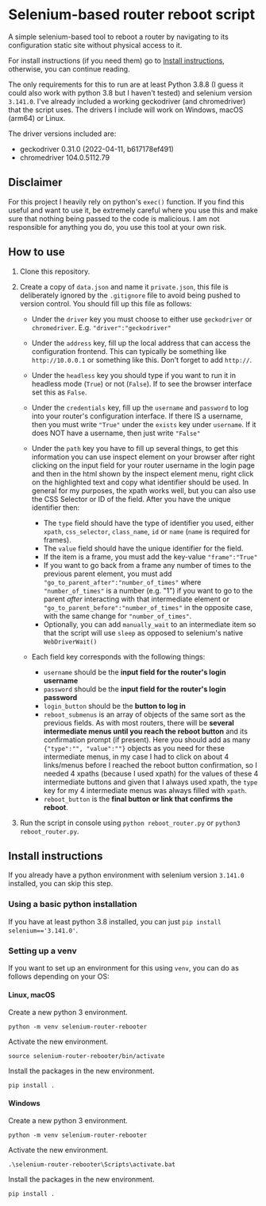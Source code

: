 # Selenium-based router reboot script

A simple selenium-based tool to reboot a router by navigating to its configuration static site without physical access to it.

For install instructions (if you need them) go to [Install instructions](#install-instructions), otherwise, you can continue reading.

The only requirements for this to run are at least Python 3.8.8 (I guess it could also work with python 3.8 but I haven't tested) and selenium version `3.141.0`. I've already included a working geckodriver (and chromedriver) that the script uses. The drivers I include will work on Windows, macOS (arm64) or Linux. 

The driver versions included are:
- geckodriver 0.31.0 (2022-04-11, b617178ef491)
- chromedriver 104.0.5112.79

## Disclaimer

For this project I heavily rely on python's `exec()` function. If you find this useful and want to use it, be extremely careful where you use this and make sure that nothing being passed to the code is malicious. I am not responsible for anything you do, you use this tool at your own risk.

## How to use

1. Clone this repository.

2. Create a copy of `data.json` and name it `private.json`, this file is deliberately ignored by the `.gitignore` file to avoid being pushed to version control. You should fill up this file as follows:
   
    + Under the `driver` key you must choose to either use `geckodriver` or `chromedriver`. E.g. `"driver":"geckodriver"`

    + Under the `address` key, fill up the local address that can access the configuration frontend. This can typically be something like `http://10.0.0.1` or something like this. Don't forget to add `http://`.

    + Under the `headless` key you should type if you want to run it in headless mode (`True`) or not (`False`). If to see the browser interface set this as `False`.

    + Under the `credentials` key, fill up the `username` and `password` to log into your router's configuration interface. If there IS a username, then you must write `"True"` under the `exists` key under `username`. If it does NOT have a username, then just write `"False"`

    + Under the `path` key you have to fill up several things, to get this information you can use inspect element on your browser after right clicking on the input field for your router username in the login page and then in the html shown by the inspect element menu, right click on the highlighted text and copy what identifier should be used. In general for my purposes, the xpath works well, but you can also use the CSS Selector or ID of the field. After you have the unique identifier then:
  
      + The `type` field should have the type of identifier you used, either `xpath`, `css_selector`, `class_name`, `id` or `name` (`name` is required for frames).
      + The `value` field should have the unique identifier for the field.
      + If the item is a frame, you must add the key-value `"frame":"True"`
      + If you want to go back from a frame any number of times to the previous parent element, you must add `"go_to_parent_after":"number_of_times"` where `"number_of_times"` is a number (e.g. "1") if you want to go to the parent *after* interacting with that intermediate element or `"go_to_parent_before":"number_of_times"` in the opposite case, with the same change for `"number_of_times"`.
      + Optionally, you can add `manually_wait` to an intermediate item so that the script will use `sleep` as opposed to selenium's native `WebDriverWait()`

    + Each field key corresponds with the following things:
      + `username` should be the **input field for the router's login username**
      + `password` should be the **input field for the router's login password**
      + `login_button` should be the **button to log in**
      + `reboot_submenus` is an array of objects of the same sort as the previous fields. As with most routers, there will be **several intermediate menus until you reach the reboot button** and its confirmation prompt (if present). Here you should add as many `{"type":"", "value":""}` objects as you need for these intermediate menus, in my case I had to click on about 4 links/menus before I reached the reboot button confirmation, so I needed 4 xpaths (because I used xpath) for the values of these 4 intermediate buttons and given that I always used xpath, the `type` key for my 4 intermediate menus was always filled with `xpath`.
      + `reboot_button` is the **final button or link that confirms the reboot**. 

3. Run the script in console using `python reboot_router.py` or `python3 reboot_router.py`.

## Install instructions

If you already have a python environment with selenium version `3.141.0` installed, you can skip this step.

### Using a basic python installation

If you have at least python 3.8 installed, you can just `pip install selenium=='3.141.0'`.

### Setting up a venv

If you want to set up an environment for this using `venv`, you can do as follows depending on your OS:

#### Linux, macOS

Create a new python 3 environment.

```
python -m venv selenium-router-rebooter
```

Activate the new environment.

```
source selenium-router-rebooter/bin/activate
```

Install the packages in the new environment.

```
pip install .
```

#### Windows

Create a new python 3 environment.

```
python -m venv selenium-router-rebooter
```

Activate the new environment.

```
.\selenium-router-rebooter\Scripts\activate.bat 
```

Install the packages in the new environment.

```
pip install .
```
